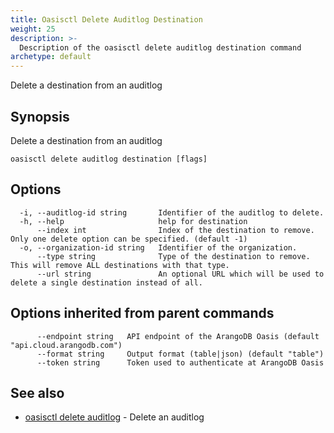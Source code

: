 ```yaml
---
title: Oasisctl Delete Auditlog Destination
weight: 25
description: >-
  Description of the oasisctl delete auditlog destination command
archetype: default
---
```

Delete a destination from an auditlog

## Synopsis

Delete a destination from an auditlog

```
oasisctl delete auditlog destination [flags]
```

## Options

```
  -i, --auditlog-id string       Identifier of the auditlog to delete.
  -h, --help                     help for destination
      --index int                Index of the destination to remove. Only one delete option can be specified. (default -1)
  -o, --organization-id string   Identifier of the organization.
      --type string              Type of the destination to remove. This will remove ALL destinations with that type.
      --url string               An optional URL which will be used to delete a single destination instead of all.
```

## Options inherited from parent commands

```
      --endpoint string   API endpoint of the ArangoDB Oasis (default "api.cloud.arangodb.com")
      --format string     Output format (table|json) (default "table")
      --token string      Token used to authenticate at ArangoDB Oasis
```

## See also

* [oasisctl delete auditlog](delete-audit-log.md)	 - Delete an auditlog

